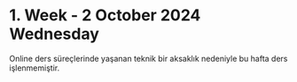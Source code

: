 # 1. Week - 2 October 2024 Wednesday

Online ders süreçlerinde yaşanan teknik bir aksaklık nedeniyle bu hafta ders işlenmemiştir.
